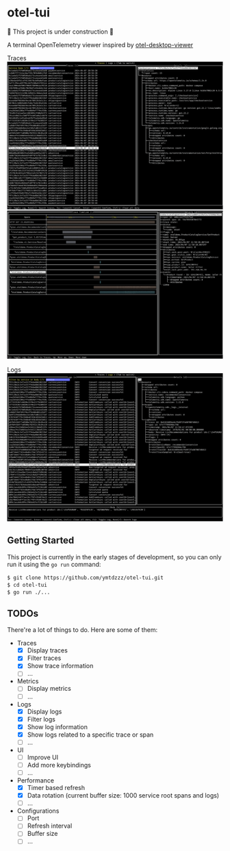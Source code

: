 # otel-tui

🚧 This project is under construction 🚧

A terminal OpenTelemetry viewer inspired by [otel-desktop-viewer](https://github.com/CtrlSpice/otel-desktop-viewer/tree/main)

Traces
![Traces](./docs/traces.png)
![Spans](./docs/spans.png)

Logs
![Logs](./docs/logs.png)

## Getting Started

This project is currently in the early stages of development, so you can only run it using the `go run` command:

```sh
$ git clone https://github.com/ymtdzzz/otel-tui.git
$ cd otel-tui
$ go run ./...
```

## TODOs

There're a lot of things to do. Here are some of them:

- Traces
  - [x] Display traces
  - [x] Filter traces
  - [x] Show trace information
  - [ ] ...
- Metrics
  - [ ] Display metrics
  - [ ] ...
- Logs
  - [x] Display logs
  - [x] Filter logs
  - [x] Show log information
  - [x] Show logs related to a specific trace or span
  - [ ] ...
- UI
  - [ ] Improve UI
  - [ ] Add more keybindings
  - [ ] ...
- Performance
  - [x] Timer based refresh
  - [x] Data rotation (current buffer size: 1000 service root spans and logs)
  - [ ] ...
- Configurations
  - [ ] Port
  - [ ] Refresh interval
  - [ ] Buffer size
  - [ ] ...
